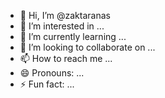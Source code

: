 - 👋 Hi, I’m @zaktaranas
- 👀 I’m interested in ...
- 🌱 I’m currently learning ...
- 💞️ I’m looking to collaborate on ...
- 📫 How to reach me ...
- 😄 Pronouns: ...
- ⚡ Fun fact: ...

<!---
zaktaranas/zaktaranas is a ✨ special ✨ repository because its `README.md` (this file) appears on your GitHub profile.
You can click the Preview link to take a look at your changes.
--->
